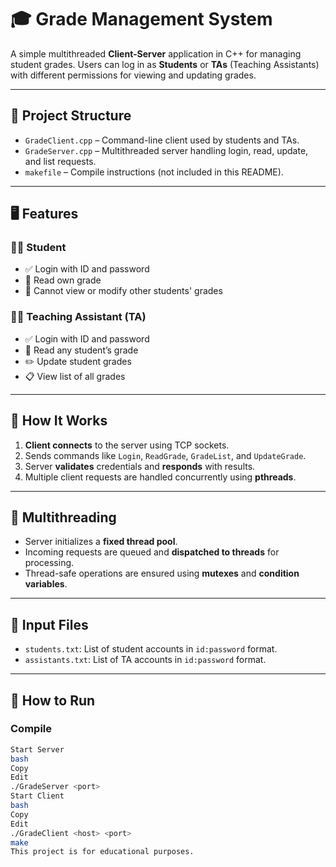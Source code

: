 # 🎓 Grade Management System

A simple multithreaded **Client-Server** application in C++ for managing student grades. Users can log in as **Students** or **TAs** (Teaching Assistants) with different permissions for viewing and updating grades.

---

## 📂 Project Structure

- `GradeClient.cpp` – Command-line client used by students and TAs.
- `GradeServer.cpp` – Multithreaded server handling login, read, update, and list requests.
- `makefile` – Compile instructions (not included in this README).

---

## 🖥️ Features

### 👩‍🎓 Student
- ✅ Login with ID and password
- 📄 Read own grade
- 🚫 Cannot view or modify other students' grades

### 🧑‍🏫 Teaching Assistant (TA)
- ✅ Login with ID and password
- 📄 Read any student’s grade
- ✏️ Update student grades
- 📋 View list of all grades

---

## 🔌 How It Works

1. **Client connects** to the server using TCP sockets.
2. Sends commands like `Login`, `ReadGrade`, `GradeList`, and `UpdateGrade`.
3. Server **validates** credentials and **responds** with results.
4. Multiple client requests are handled concurrently using **pthreads**.

---

## 🧵 Multithreading

- Server initializes a **fixed thread pool**.
- Incoming requests are queued and **dispatched to threads** for processing.
- Thread-safe operations are ensured using **mutexes** and **condition variables**.

---

## 📁 Input Files

- `students.txt`: List of student accounts in `id:password` format.
- `assistants.txt`: List of TA accounts in `id:password` format.

---

## 🚀 How to Run

### Compile

```bash
Start Server
bash
Copy
Edit
./GradeServer <port>
Start Client
bash
Copy
Edit
./GradeClient <host> <port>
make
This project is for educational purposes.
